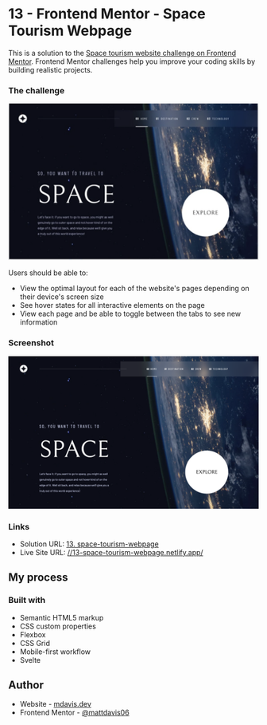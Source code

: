 # 13 - Frontend Mentor - Space Tourism Webpage

This is a solution to the [Space tourism website challenge on Frontend Mentor](https://www.frontendmentor.io/challenges/space-tourism-multipage-website-gRWj1URZ3). Frontend Mentor challenges help you improve your coding skills by building realistic projects.

### The challenge

![Design preview for the Space Tourism challenge coding challenge](./desktop-preview.jpg)

Users should be able to:

- View the optimal layout for each of the website's pages depending on their device's screen size
- See hover states for all interactive elements on the page
- View each page and be able to toggle between the tabs to see new information

### Screenshot

![](./screenshot.jpg)

### Links

- Solution URL: [13. space-tourism-webpage](https://github.com/mattdavis06/Frontend-Mentor-Projects/tree/main/13.%20space-tourism-webpage)
- Live Site URL: [//13-space-tourism-webpage.netlify.app/](https://13-space-tourism-webpage.netlify.app/)

## My process

### Built with

- Semantic HTML5 markup
- CSS custom properties
- Flexbox
- CSS Grid
- Mobile-first workflow
- Svelte

## Author

- Website - [mdavis.dev](https://www.mdavis.dev)
- Frontend Mentor - [@mattdavis06](https://www.frontendmentor.io/profile/mattdavis06)
